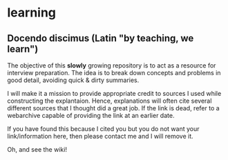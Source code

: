 # learning
## Docendo discimus (Latin "by teaching, we learn")

The objective of this **slowly** growing repository is to act as a resource for interview preparation. 
The idea is to break down concepts and problems in good detail, avoiding quick & dirty summaries. 

I will make it a mission to provide appropriate credit to sources I used while constructing the explantaion. Hence, explanations will often cite several different sources that I thought did a great job. If the link is dead, refer to a webarchive capable of providing the link at an earlier date. 

If you have found this because I cited you but you do not want your link/information here, then please contact me and I will remove it. 

Oh, and see the wiki!
